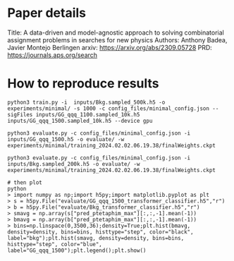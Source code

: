 # Paper details
Title: A data-driven and model-agnostic approach to solving combinatorial assignment problems in searches for new physics
Authors: Anthony Badea, Javier Montejo Berlingen
arxiv: https://arxiv.org/abs/2309.05728
PRD: https://journals.aps.org/search

# How to reproduce results
```
python3 train.py -i  inputs/Bkg.sampled_500k.h5 -o experiments/minimal/ -s 1000 -c config_files/minimal_config.json --sigFiles inputs/GG_qqq_1100.sampled_10k.h5 inputs/GG_qqq_1500.sampled_10k.h5 --device gpu

python3 evaluate.py -c config_files/minimal_config.json -i  inputs/GG_qqq_1500.h5 -o evaluate/ -w experiments/minimal/training_2024.02.02.06.19.38/finalWeights.ckpt

python3 evaluate.py -c config_files/minimal_config.json -i  inputs/Bkg.sampled_200k.h5 -o evaluate/ -w experiments/minimal/training_2024.02.02.06.19.38/finalWeights.ckpt

# then plot
python
> import numpy as np;import h5py;import matplotlib.pyplot as plt
> s = h5py.File("evaluate/GG_qqq_1500_transformer_classifier.h5","r")
> b = h5py.File("evaluate/Bkg_transformer_classifier.h5","r")
> smavg = np.array(s["pred_ptetaphim_max"][:,:,-1].mean(-1))
> bmavg = np.array(b["pred_ptetaphim_max"][:,:,-1].mean(-1))
> bins=np.linspace(0,3500,36);density=True;plt.hist(bmavg, density=density, bins=bins, histtype="step", color="black", label="bkg");plt.hist(smavg, density=density, bins=bins, histtype="step", color="blue", label="GG_qqq_1500");plt.legend();plt.show()
```
